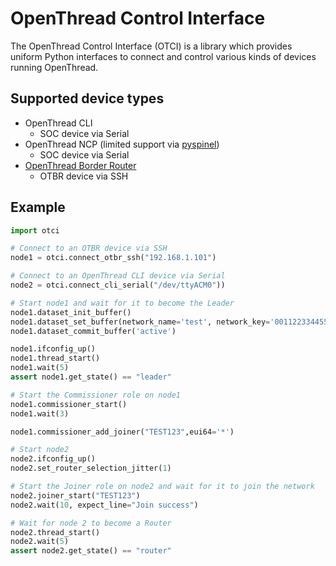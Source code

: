 # OpenThread Control Interface

The OpenThread Control Interface (OTCI) is a library which provides uniform Python interfaces to connect and control various kinds of devices running OpenThread.

## Supported device types

- OpenThread CLI
  - SOC device via Serial
- OpenThread NCP (limited support via [pyspinel](https://pypi.org/project/pyspinel/))
  - SOC device via Serial
- [OpenThread Border Router](https://github.com/openthread/ot-br-posix)
  - OTBR device via SSH

## Example

```python
import otci

# Connect to an OTBR device via SSH
node1 = otci.connect_otbr_ssh("192.168.1.101")

# Connect to an OpenThread CLI device via Serial
node2 = otci.connect_cli_serial("/dev/ttyACM0"))

# Start node1 and wait for it to become the Leader
node1.dataset_init_buffer()
node1.dataset_set_buffer(network_name='test', network_key='00112233445566778899aabbccddeeff', panid=0xface, channel=11)
node1.dataset_commit_buffer('active')

node1.ifconfig_up()
node1.thread_start()
node1.wait(5)
assert node1.get_state() == "leader"

# Start the Commissioner role on node1
node1.commissioner_start()
node1.wait(3)

node1.commissioner_add_joiner("TEST123",eui64='*')

# Start node2
node2.ifconfig_up()
node2.set_router_selection_jitter(1)

# Start the Joiner role on node2 and wait for it to join the network
node2.joiner_start("TEST123")
node2.wait(10, expect_line="Join success")

# Wait for node 2 to become a Router
node2.thread_start()
node2.wait(5)
assert node2.get_state() == "router"
```
